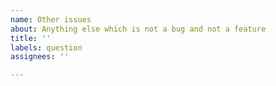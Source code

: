 ```yaml
---
name: Other issues
about: Anything else which is not a bug and not a feature
title: ''
labels: question
assignees: ''

---
```



